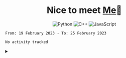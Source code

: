 <h1 align="center">Nice to meet <a href="https://gerryleng.github.io/">Me</a>👋</h1>

<div align="center">
  
  ![Python](https://img.shields.io/badge/python-3670A0?style=for-the-badge&logo=python&logoColor=ffdd54)
  ![C++](https://img.shields.io/badge/c++-%2300599C.svg?style=for-the-badge&logo=c%2B%2B&logoColor=white)
  ![JavaScript](https://img.shields.io/badge/javascript-%23323330.svg?style=for-the-badge&logo=javascript&logoColor=%23F7DF1E)
 </div>

 <!--START_SECTION:waka-->

```text
From: 19 February 2023 - To: 25 February 2023

No activity tracked
```

<!--END_SECTION:waka-->

<details close="true">

  <summary><b></b></summary>

  ```  

  ```
 </details>


 
